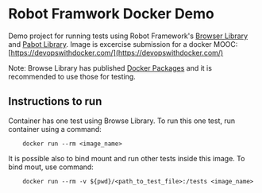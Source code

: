 # Robot Framwork Docker Demo

Demo project for running tests using Robot Framework's [Browser Library](https://github.com/MarketSquare/robotframework-browser) and [Pabot Library](https://github.com/mkorpela/pabot). Image is excercise submission for a docker MOOC: [https://devopswithdocker.com/](https://devopswithdocker.com/)

Note: Browse Library has published [Docker Packages](https://github.com/MarketSquare/robotframework-browser/blob/master/atest/docker/DOCKER.md) and it is recommended to use those for testing.


## Instructions to run

Container has one test using Browse Library. To run this one test, run container using a command:

        docker run --rm <image_name>

It is possible also to bind mount and run other tests inside this image. To bind mout, use command:

        docker run --rm -v ${pwd}/<path_to_test_file>:/tests <image_name>